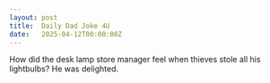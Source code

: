 ```yaml
---
layout: post
title:  Daily Dad Joke 4U
date:   2025-04-12T00:00:00Z
---
```

How did the desk lamp store manager feel when thieves stole all his lightbulbs? He was delighted.
